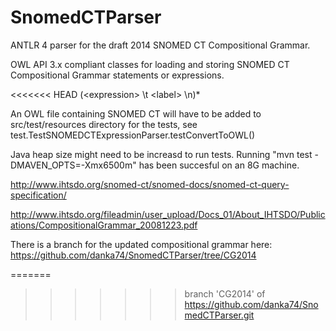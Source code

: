 SnomedCTParser
==============
ANTLR 4 parser for the draft 2014 SNOMED CT Compositional Grammar.

OWL API 3.x compliant classes for loading and storing SNOMED CT Compositional Grammar statements or expressions.

<<<<<<< HEAD
(\<expression> \t \<label> \n)*

An OWL file containing SNOMED CT will have to be added to src/test/resources directory for the tests, see test.TestSNOMEDCTExpressionParser.testConvertToOWL()

Java heap size might need to be increasd to run tests. Running "mvn test -DMAVEN_OPTS=-Xmx6500m" has been succesful on an 8G machine.

http://www.ihtsdo.org/snomed-ct/snomed-docs/snomed-ct-query-specification/

http://www.ihtsdo.org/fileadmin/user_upload/Docs_01/About_IHTSDO/Publications/CompositionalGrammar_20081223.pdf

There is a branch for the updated compositional grammar here: https://github.com/danka74/SnomedCTParser/tree/CG2014

=======
>>>>>>> branch 'CG2014' of https://github.com/danka74/SnomedCTParser.git
